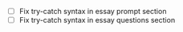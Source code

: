 - [ ] Fix try-catch syntax in essay prompt section
- [ ] Fix try-catch syntax in essay questions section
